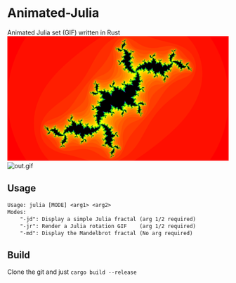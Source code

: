 # Animated-Julia
Animated Julia set (GIF) written in Rust
![example.png](example.png)
![out.gif](out.gif)
## Usage

```
Usage: julia [MODE] <arg1> <arg2>
Modes:
    "-jd": Display a simple Julia fractal (arg 1/2 required) 
    "-jr": Render a Julia rotation GIF    (arg 1/2 required)
    "-md": Display the Mandelbrot fractal (No arg required)
```

## Build
Clone the git and just `cargo build --release`
